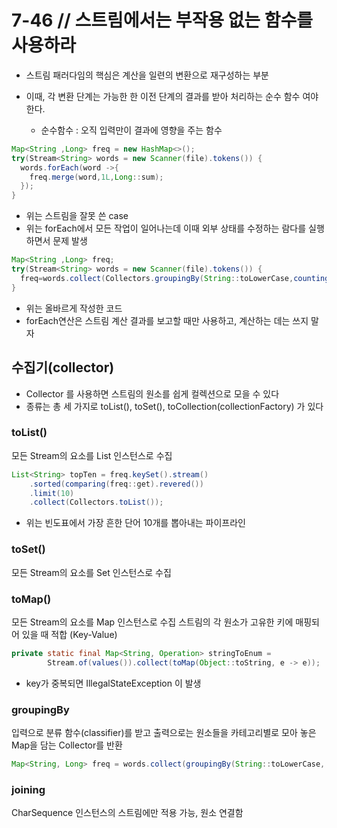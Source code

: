 # 7-46 // 스트림에서는 부작용 없는 함수를 사용하라


- 스트림 패러다임의 핵심은 계산을 일련의 변환으로 재구성하는 부분
- 이때, 각 변환 단계는 가능한 한 이전 단계의 결과를 받아 처리하는 순수 함수 여야 한다.

    - 순수함수 : 오직 입력만이 결과에 영향을 주는 함수



```java
Map<String ,Long> freq = new HashMap<>();
try(Stream<String> words = new Scanner(file).tokens()) {
  words.forEach(word ->{
    freq.merge(word,1L,Long::sum);
  });
} 
```
- 위는 스트림을 잘못 쓴 case
- 위는 forEach에서 모든 작업이 일어나는데 이때 외부 상태를 수정하는 람다를 실행하면서 문제 발생


```java
Map<String ,Long> freq;
try(Stream<String> words = new Scanner(file).tokens()) {
  freq=words.collect(Collectors.groupingBy(String::toLowerCase,counting()));
}
```

- 위는 올바르게 작성한 코드
- forEach연산은 스트림 계산 결과를 보고할 때만 사용하고, 계산하는 데는 쓰지 말자


## 수집기(collector)

- Collector 를 사용하면 스트림의 원소를 쉽게 컬렉션으로 모을 수 있다
- 종류는 총 세 가지로 toList(), toSet(), toCollection(collectionFactory) 가 있다


### toList()

모든 Stream의 요소를 List 인스턴스로 수집

```java
List<String> topTen = freq.keySet().stream()
    .sorted(comparing(freq::get).revered())
    .limit(10)
    .collect(Collectors.toList()); 
```

- 위는 빈도표에서 가장 흔한 단어 10개를 뽑아내는 파이프라인

### toSet()

모든 Stream의 요소를 Set 인스턴스로 수집


### toMap()

모든 Stream의 요소를 Map 인스턴스로 수집
스트림의 각 원소가 고유한 키에 매핑되어 있을 때 적합 (Key-Value)

```java
private static final Map<String, Operation> stringToEnum =
        Stream.of(values()).collect(toMap(Object::toString, e -> e));
```

- key가 중복되면 IllegalStateException 이 발생


### groupingBy

입력으로 분류 함수(classifier)를 받고 출력으로는 원소들을 카테고리별로 모아 놓은 Map을 담는 Collector를 반환

```java
Map<String, Long> freq = words.collect(groupingBy(String::toLowerCase, counting());
```
### joining

CharSequence 인스턴스의 스트림에만 적용 가능, 원소 연결함